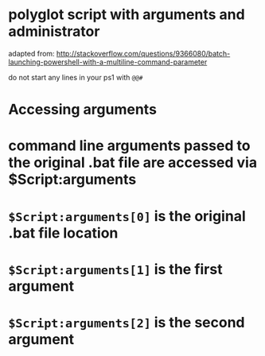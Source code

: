 # polyglot script with arguments and administrator
adapted from: http://stackoverflow.com/questions/9366080/batch-launching-powershell-with-a-multiline-command-parameter

do not start any lines in your ps1 with ```@@#```



# Accessing arguments

# command line arguments passed to the original .bat file are accessed via $Script:arguments
# ```$Script:arguments[0]``` is the original .bat file location
# ```$Script:arguments[1]``` is the first argument
# ```$Script:arguments[2]``` is the second argument
